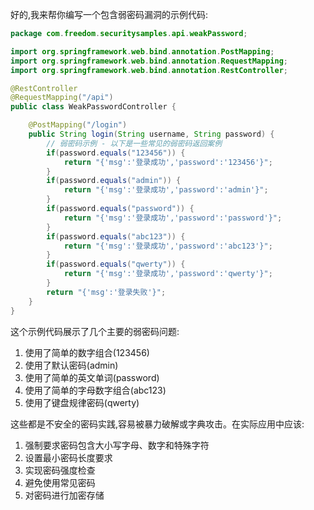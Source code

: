 好的,我来帮你编写一个包含弱密码漏洞的示例代码:

```java
package com.freedom.securitysamples.api.weakPassword;

import org.springframework.web.bind.annotation.PostMapping;
import org.springframework.web.bind.annotation.RequestMapping;
import org.springframework.web.bind.annotation.RestController;

@RestController
@RequestMapping("/api")
public class WeakPasswordController {

    @PostMapping("/login")
    public String login(String username, String password) {
        // 弱密码示例 - 以下是一些常见的弱密码返回案例
        if(password.equals("123456")) {
            return "{'msg':'登录成功','password':'123456'}";
        }
        if(password.equals("admin")) {
            return "{'msg':'登录成功','password':'admin'}"; 
        }
        if(password.equals("password")) {
            return "{'msg':'登录成功','password':'password'}";
        }
        if(password.equals("abc123")) {
            return "{'msg':'登录成功','password':'abc123'}";
        }
        if(password.equals("qwerty")) {
            return "{'msg':'登录成功','password':'qwerty'}";
        }
        return "{'msg':'登录失败'}";
    }
}
```

这个示例代码展示了几个主要的弱密码问题:

1. 使用了简单的数字组合(123456)
2. 使用了默认密码(admin)
3. 使用了简单的英文单词(password)
4. 使用了简单的字母数字组合(abc123)
5. 使用了键盘规律密码(qwerty)

这些都是不安全的密码实践,容易被暴力破解或字典攻击。在实际应用中应该:

1. 强制要求密码包含大小写字母、数字和特殊字符
2. 设置最小密码长度要求
3. 实现密码强度检查
4. 避免使用常见密码
5. 对密码进行加密存储